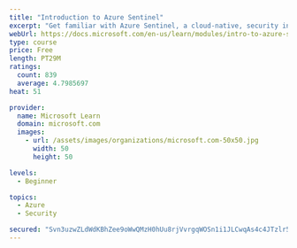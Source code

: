 ```yaml
---
title: "Introduction to Azure Sentinel"
excerpt: "Get familiar with Azure Sentinel, a cloud-native, security information and event management (SIEM) service."
webUrl: https://docs.microsoft.com/en-us/learn/modules/intro-to-azure-sentinel/
type: course
price: Free
length: PT29M
ratings:
  count: 839
  average: 4.7985697
heat: 51

provider:
  name: Microsoft Learn
  domain: microsoft.com
  images:
    - url: /assets/images/organizations/microsoft.com-50x50.jpg
      width: 50
      height: 50

levels:
  - Beginner

topics:
  - Azure
  - Security

secured: "Svn3uzwZLdWdKBhZee9oWwQMzH0hUu8rjVvrgqWOSn1i1JLCwqAs4c4JTzlr5egLwfMiTzJQEUiy20yRoOJmigMl1IvMgOV760DpMg+HIfHp9sj+zAMJCz4GsQ/E/z2gFBwyHhYESjPeXzlfUxFQtB9VgCrrogf7BWGUddyIrsKmCBlwsD5IWV+I0Kv9xFe+2ST55h1nT9gc1MY+Xrb9wLx38hYUHd8iufPkV40Qk4kgX3cjt6rJel3GRkNzeSkGfqRZcNQUpasGTooxGICwJhV5uDkS6KU6krFABsI/DByPbea4b/78A6ojEllyWbz/zp4yFtF17LzWku/Y297MwmLcdZRcpXxtzIdLbRBT/6smty5jnwMg/yvrGb72izOub7KpK+PW62uRa+B6F8hyIm+Uxvh18VWkmVw4mSQimTw=;BlJHR2rcxmxkjrTmcqm7lA=="
---
```


